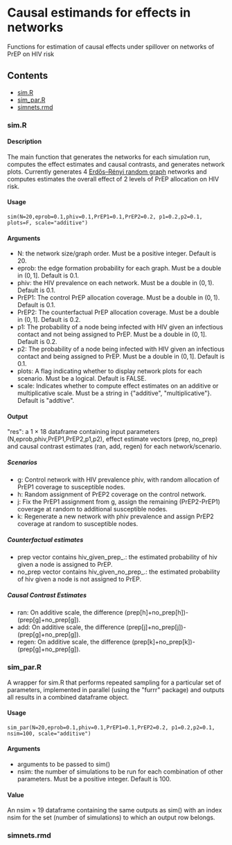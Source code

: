 # Causal estimands for effects in networks
Functions for estimation of causal effects under spillover on networks of PrEP on HIV risk
## Contents 
* [sim.R](/sim.R)
* [sim_par.R](/sim_par.R)
* [simnets.rmd](/simnets.rmd)
### sim.R
#### Description
The main function that generates the networks for each simulation run, computes the effect estimates and causal contrasts, and generates network plots.
Currently generates 4 [Erdős–Rényi random graph](https://en.wikipedia.org/wiki/Erd%C5%91s%E2%80%93R%C3%A9nyi_model) networks and computes estimates the overall effect of 2 levels of PrEP allocation on HIV risk.
#### Usage
```{r}
sim(N=20,eprob=0.1,phiv=0.1,PrEP1=0.1,PrEP2=0.2, p1=0.2,p2=0.1, plots=F, scale="additive")
```
#### Arguments
* N: the network size/graph order. Must be a positive integer. Default is 20.
* eprob: the edge formation probability for each graph. Must be a double in $(0,1]$. Default is 0.1.
* phiv: the HIV prevalence on each network. Must be a double in $(0,1)$. Default is 0.1.
* PrEP1: The control PrEP allocation coverage. Must be a double in $(0,1)$. Default is 0.1.
* PrEP2: The counterfactual PrEP allocation coverage. Must be a double in $(0,1]$. Default is 0.2.
* p1: The probability of a node being infected with HIV given an infectious contact and not being assigned to PrEP. Must be a double in $(0,1]$. Default is 0.2.
* p2: The probability of a node being infected with HIV given an infectious contact and being assigned to PrEP. Must be a double in $(0,1]$. Default is 0.1.
* plots: A flag indicating whether to display network plots for each scenario. Must be a logical. Default is FALSE.
* scale: Indicates whether to compute effect estimates on an additive or multiplicative scale. Must be a string in {"additive", "multiplicative"}. Default is "addtive".
#### Output 
"res": a 1 $\times$ 18 dataframe containing input parameters (N,eprob,phiv,PrEP1,PrEP2,p1,p2), 
effect estimate vectors (prep, no_prep) and causal contrast estimates (ran, add, regen) for each network/scenario.
##### Scenarios
* g: Control network with HIV prevalence phiv, with random allocation of PrEP1 coverage to susceptible nodes. 
* h: Random assignment of PrEP2 coverage on the control network.
* j: Fix the PrEP1 assignment from g, assign the remaining (PrEP2-PrEP1) coverage at random to additional susceptible nodes.
* k: Regenerate a new network with phiv prevalence and assign PrEP2 coverage at random to susceptible nodes. 
##### Counterfactual estimates
* prep vector contains hiv_given_prep_.: the estimated probability of hiv given a node is assigned to PrEP.
* no_prep vector contains hiv_given_no_prep_.:  the estimated probability of hiv given a node is not assigned to PrEP.

##### Causal Contrast Estimates
* ran: On additive scale, the difference (prep[h]+no_prep[h])-(prep[g]+no_prep[g]).
* add: On additive scale, the difference (prep[j]+no_prep[j])-(prep[g]+no_prep[g]).
* regen: On additive scale, the difference (prep[k]+no_prep[k])-(prep[g]+no_prep[g]).

### sim_par.R
A wrapper for sim.R that performs repeated sampling for a particular set of parameters, implemented in parallel (using the "furrr" package) and outputs all results in a combined dataframe object.
#### Usage
```{r}
sim_par(N=20,eprob=0.1,phiv=0.1,PrEP1=0.1,PrEP2=0.2, p1=0.2,p2=0.1, nsim=100, scale="additive")
```
#### Arguments
* arguments to be passed to sim()
* nsim: the number of simulations to be run for each combination of other parameters. Must be a positive integer. Default is 100.
#### Value
An nsim $\times$ 19 dataframe containing the same outputs as sim() with an index nsim for the set (number of simulations) to which an output row belongs.
### simnets.rmd 
